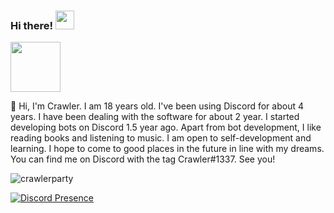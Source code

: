 ### Hi there! <img src = "https://cdn.discordapp.com/emojis/625936333248004096.png?v=1" high="20px" width="30px">

<img src = "https://cdn.discordapp.com/emojis/812305547436883968.png?v=1" high="40px" width="80px">  

🌠 Hi, I'm Crawler. I am 18 years old. I've been using Discord for about 4 years. I have been dealing with the software for about 2 year. I started developing bots on Discord 1.5 year ago. Apart from bot development, I like reading books and listening to music. I am open to self-development and learning. I hope to come to good places in the future in line with my dreams. You can find me on Discord with the tag Crawler#1337. See you!

<img src="https://komarev.com/ghpvc/?username=crawlerparty&label=Number%20Visitors&color=5210fa" alt="crawlerparty" />


[![Discord Presence](https://lanyard-profile-readme.vercel.app/api/620600867816734742?theme=dark&bg=06154a&animated=true&hideDiscrim=false&borderRadius=20px)](https://discord.com/users/620600867816734742)
